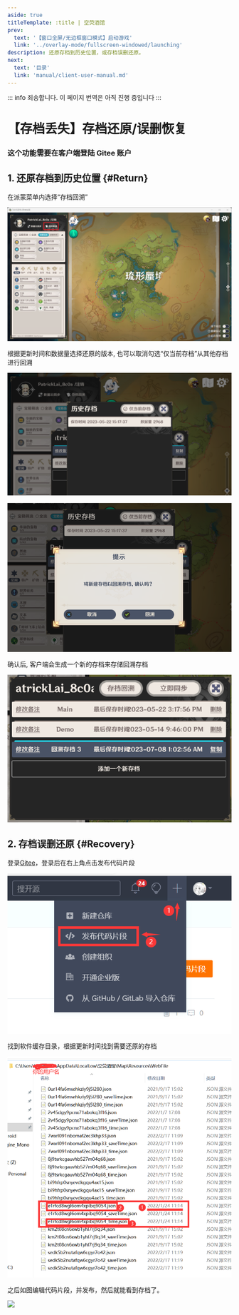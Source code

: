```yaml
---
aside: true
titleTemplate: :title | 空荧酒馆
prev:
  text: '【窗口全屏/无边框窗口模式】启动游戏'
  link: '../overlay-mode/fullscreen-windowed/launching'
description: 还原存档到历史位置，或存档误删还原。
next:
  text: '目录'
  link: 'manual/client-user-manual.md'
---
```


::: info
죄송합니다. 이 페이지 번역은 아직 진행 중입니다
:::

[文：【存档丢失】存档还原/误删恢复]: # 'https://support.qq.com/products/321980/faqs/113007'
[#]: # '仅第 2 部分为原文直接翻译'

# 【存档丢失】存档还原/误删恢复

### 这个功能需要在客户端登陆 Gitee 账户

[还原存档到历史位置]: # '更新为客户端内还原功能教程'

## 1. 还原存档到历史位置 {#Return}

在派蒙菜单内选择“存档回溯”

![](/imgs/kr/manual/restore-recover/1.png)

根据更新时间和数据量选择还原的版本, 也可以取消勾选“仅当前存档”从其他存档进行回溯

![](/imgs/kr/manual/restore-recover/2.png)

![](/imgs/kr/manual/restore-recover/3.png)

确认后, 客户端会生成一个新的存档来存储回溯存档

![](/imgs/kr/manual/restore-recover/4.png)

## 2. 存档误删还原 {#Recovery}

登录[Gitee](https://gitee.com/)，登录后在右上角点击发布代码片段

![](/imgs/kr/manual/restore-recover/5.png)

找到软件缓存目录，根据更新时间找到需要还原的存档

![](/imgs/kr/manual/restore-recover/6.png)

之后如图编辑代码片段，并发布，然后就能看到存档了。

![](/public/imgs/kr/manual/restore-recover/7.png)
